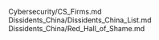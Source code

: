 Cybersecurity/CS_Firms.md  
Dissidents_China/Dissidents_China_List.md  
Dissidents_China/Red_Hall_of_Shame.md
